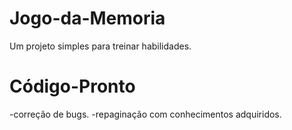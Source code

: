 # Jogo-da-Memoria
Um projeto simples para treinar habilidades.

# Código-Pronto
-correção de bugs.
-repaginação com conhecimentos adquiridos. 